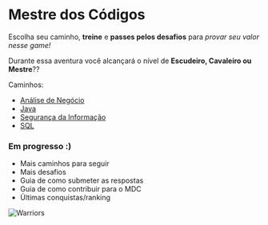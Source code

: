 # Mestre dos Códigos

Escolha seu caminho, **treine** e **passes pelos desafios** para *provar seu valor nesse game!*

Durante essa aventura você alcançará o nível de **Escudeiro, Cavaleiro ou Mestre**??

Caminhos:

* [Análise de Negócio](analise-negocio)
* [Java](java)
* [Segurança da Informação](seguranca-informacao)
* [SQL](sql)

### Em progresso :)

* Mais caminhos para seguir
* Mais desafios
* Guia de como submeter as respostas
* Guia de como contribuir para o MDC
* Últimas conquistas/ranking

![Warriors](https://github.com/db1global/mestre-dos-codigos/blob/master/docs/img/home-warriors.jpg?raw=true)
